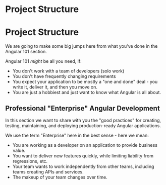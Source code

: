 # Project Structure

# Project Structure

We are going to make some big jumps here from what you've done in the Angular 101 section.

Angular 101 _might_ be all you need, if:

- You don't work with a team of developers (solo work)
- You don't have frequently changing requirements
- You expect your application to be mostly a "one and done" deal - you write it, deliver it, and then you move on.
- You are just a hobbiest and just want to know what Angular is all about.

## Professional "Enterprise" Angular Development

In this section we want to share with you the "good practices" for creating, testing, maintaining, and deploying production-ready Angular applications.

We use the term "Enterprise" here in the best sense - here we mean:

- You are working as a developer on an application to provide business value.
- You want to deliver new features quickly, while limiting liability from regressions, etc.
- Your team wants to work independently from other teams, including teams creating APIs and services.
- The makeup of your team changes over time.
